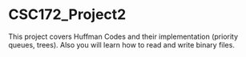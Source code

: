 # CSC172_Project2
This project covers Huffman Codes and their implementation (priority queues, trees). Also you will learn how to read and write binary files.
